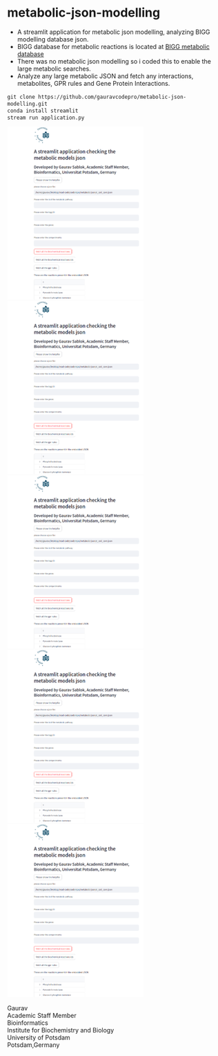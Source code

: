 # metabolic-json-modelling

- A streamlit application for metabolic json modelling, analyzing BIGG modelling database json.
- BIGG database for metabolic reactions is located at [BIGG metabolic database](http://bigg.ucsd.edu/)
- There was no metabolic json modelling so i coded this to enable the large metabolic searches.
- Analyze any large metabolic JSON and fetch any interactions, metabolites, GPR rules and Gene Protein Interactions. 
```
git clone https://github.com/gauravcodepro/metabolic-json-modelling.git
conda install streamlit
stream run application.py
```

<img src = "https://github.com/gauravcodepro/metabolic-json-modelling/blob/main/metabolic1.png" height = 400>
<img src = "https://github.com/gauravcodepro/metabolic-json-modelling/blob/main/metabolic1.png" height = 400>
<img src = "https://github.com/gauravcodepro/metabolic-json-modelling/blob/main/metabolic1.png" height = 400>
<img src = "https://github.com/gauravcodepro/metabolic-json-modelling/blob/main/metabolic1.png" height = 400>
<img src = "https://github.com/gauravcodepro/metabolic-json-modelling/blob/main/metabolic1.png" height = 400>


Gaurav \
Academic Staff Member \
Bioinformatics \
Institute for Biochemistry and Biology \
University of Potsdam \
Potsdam,Germany


